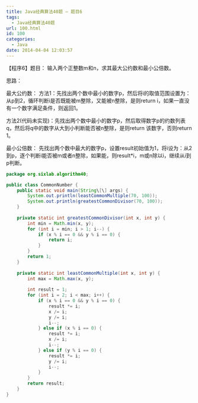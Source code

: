 ```yaml
---
title: Java经典算法40题 – 题目6
tags:
  - Java经典算法40题
url: 100.html
id: 100
categories:
  - Java
date: 2014-04-04 12:03:57
---
```


【程序6】题目：
输入两个正整数m和n，求其最大公约数和最小公倍数。
<!-- more -->
思路：

最大公约数：
方法1：先找出两个数中最小的数字p，然后将i的取值范围设置为：从p到2，循环判断i是否既能被m整除，又能被n整除，是则return i，如果一直没有一个数字满足条件，则返回1。

方法2(代码未实现)：先找出两个数中最小的数字p，然后取得数字p的约数列表q，然后将q中的数字从大到小判断能否被n整除，是则return 该数字，否则return 1。

最小公倍数：
先找出两个数中最大的数字p，设置result初始值为1，将i设为：从2到p，逐个判断i能否被m或者n整除，如果能，则result*i，m或n除以i，继续从i到p判断。
```java
package org.sixlab.algorithm40;

public class CommonNumber {
	public static void main(String\[\] args) {
		System.out.println(leastCommonMultiple(70, 100));
		System.out.println(greatestCommonDivisor(70, 100));
	}
	
	private static int greatestCommonDivisor(int x, int y) {
		int min = Math.min(x, y);
		for (int i = min; i > 1; i--) {
			if (x % i == 0 && y % i == 0) {
				return i;
			}
		}
		return 1;
	}
	
	private static int leastCommonMultiple(int x, int y) {
		int max = Math.max(x, y);
		
		int result = 1;
		for (int i = 2; i < max; i++) {
			if (x % i == 0 && y % i == 0) {
				result *= i;
				x /= i;
				y /= i;
				i--;
			} else if (x % i == 0) {
				result *= i;
				x /= i;
				i--;
			} else if (y % i == 0) {
				result *= i;
				y /= i;
				i--;
			}
		}
		return result;
	}
}
```